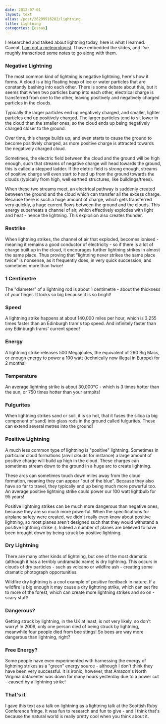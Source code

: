 ```yaml
---
date: 2012-07-01
layout: text
alias: /post/26299916282/lightning
title: Lightning
categories: [essay]
---
```


I researched and talked about lightning today, here is what I learned. Caveat, [I am not a meteorologist](http://en.wikipedia.org/wiki/Lightning). I have embedded the slides, and I've roughly transcribed some notes to go along with them.

<script async class="speakerdeck-embed" data-id="4ff0b5550b4f3b001f015a55" data-ratio="1.3333333333333333" src="//speakerdeck.com/assets/embed.js"></script>

### Negative Lightning

The most common kind of lightning is negative lightning, here's how it forms. A cloud is a big floating heap of ice or water particles that are constantly bashing into each other. There is some debate about this, but it seems that when two particles bump into each other, electrical charge is transferred from one to the other, leaving positively and negatively charged particles in the clouds. 

<!-- more -->

Typically the larger particles end up negatively charged, and smaller, lighter particles end up positively charged. The larger particles tend to sit lower in the cloud than the smaller ones, so the cloud ends up being negatively charged closer to the ground.

Over time, this charge builds up, and even starts to cause the ground to become positively charged, as more positive charge is attracted towards the negatively charged cloud.

Sometimes, the electric field between the cloud and the ground will be high enough, such that streams of negative charge will head towards the ground, this is called a stepped ladder. If the eletric field is strong enough, streams of positive charge will even start to head up from the ground towards the clouds (typically from high, well earthed structures, like buildings/trees).

When these two streams meet, an electrical pathway is suddenly created between the ground and the cloud which can transfer all the excess charge. Because there is such a huge amount of charge, which gets transferred very quickly, a huge current flows between the ground and the clouds. This energy superheats a channel of air, which effectively explodes with light and heat - hence the lightning. This explosion also creates thunder.

### Restrike

When lightning strikes, the channel of air that exploded, becomes ionised - meaning it remains a good conductor of electricity - so if there is a lot of charge built up in the cloud, it encourages further lightning strikes in almost the same place. Thus proving that "lightning never strikes the same place twice" is nonsense, as it frequently does, in very quick succession, and sometimes more than twice!

### 1 Centimetre

The "diameter" of a lightning rod is about 1 centimetre - about the thickness of your finger. It looks so big because it is so bright!

### Speed

A lightning strike happens at about 140,000 miles per hour, which is 3,255 times faster than an Edinburgh tram's top speed. And infinitely faster than any Edinburgh trams' current speed!

### Energy

A lightning strike releases 500 Megajoules, the equivalent of 260 Big Macs, or enough energy to power a 100 watt (technically now illegal in Europe) for 2 months!

### Temperature

An average lightning strike is about 30,000°C - which is 3 times hotter than the sun, or 750 times hotter than your armpits!

### Fulgurites

When lightning strikes sand or soil, it is so hot, that it fuses the silica (a big component of sand) into glass rods in the ground called fulgurites. These can extend several metres into the ground!

### Positive Lightning

A much less common type of lightning is "positive" lightning. Sometimes in particular cloud formations (anvil clouds for instance) a large amount of positive charge will build up high in the cloud. These charges can sometimes stream down to the ground in a huge arc to create lightning.

These arcs can sometimes touch down miles away from the cloud formation, meaning they can appear "out of the blue". Because they also have so far to travel, they typically end up being much more powerful too. An average positive lightning strike could power our 100 watt lightbulb for 95 years!

Positive lightning strikes can be much more dangerous than negative ones, because they are so much more powerful. When the specifications for airplane safety were created, we didn't really even know about positive lightning, so most planes aren't designed such that they would withstand a positive lightning strike :(. Indeed a number of planes are believed to have been brought down by being struck by positive lightning.


### Dry Lightning

There are many other kinds of lightning, but one of the most dramatic (although it has a terribly undramatic name) is dry lightning. This occurs in clouds of dry particles - such as volcano or wildfire ash - creating some dramatic photograph opportunities.

Wildfire dry lightning is a cool example of positive feedback in nature. If a wildfire is big enough it may cause a dry lightning strike, which can set fire to more of the forest, which can create more lightning strikes and so on - scary stuff!


### Dangerous?

Getting struck by lightning, in the UK at least, is not very likely, so don't worry! In 2009, only one person died of being struck by lightning, meanwhile four people died from bee stings! So bees are way more dangerous than lightning, right?


### Free Energy?

Some people have even experimented with harnessing the energy of lightning strikes as a "green" energy source - although I don't think they have been very successful. It is ironic, however, that Amazon's North Virginia datacenter was down for many hours yesterday due to a power cut - caused by a lightning strike!


### That's it

I gave this text as a talk on lightning as a lightning talk at the Scottish Ruby Conference fringe. It was fun to research and fun to give - and I think that's because the natural world is really pretty cool when you think about it.
